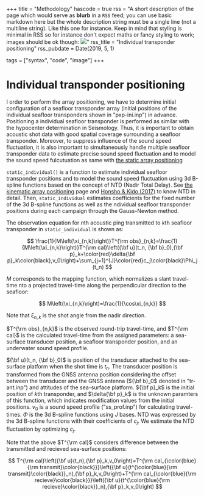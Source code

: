 +++
title = "Methodology"
hascode = true
rss = "A short description of the page which would serve as **blurb** in a `RSS` feed; you can use basic markdown here but the whole description string must be a single line (not a multiline string). Like this one for instance. Keep in mind that styling is minimal in RSS so for instance don't expect maths or fancy styling to work; images should be ok though: ![](https://upload.wikimedia.org/wikipedia/en/b/b0/Rick_and_Morty_characters.jpg)"
rss_title = "Individual transponder positioning"
rss_pubdate = Date(2019, 5, 1)

tags = ["syntax", "code", "image"]
+++

# Individual transponder positioning

I order to perform the array positioning, we have to determine initial configuration of a seafloor transponder array (initial positions of the individual seafloor transponders shown in "pxp-ini.inp") in advance.
Positioning a individual seafloor transponder is performed as similar with the hypocenter determination in Seismology.
Thus, it is important to obtain acoustic shot data with good spatial coverage surrounding a seafloor transponder.
Moreover, to suppress influence of the sound speed fluctuation, it is also important to simultaneously handle multiple seafloor transponder data to estimate precise sound speed fluctuation and to model the sound speed fulcutuation as same with [the static array positioning](/methodstatic/) 

`static_individual()` is a function to estimate individual seafloor transponder positions and to model the sound speed fluctuation using 3d B-spline functions based on the concept of NTD (Nadir Total Delay).
See [the kinematic array positioning](/methodkinematic/) page and [Honsho & Kido (2017)](https://agupubs.onlinelibrary.wiley.com/doi/full/10.1002/2017JB014733) to know NTD in detail.
Then, `static_individual` estimates coefficients for the fixed number of the 3d B-spline functions as well as the ndividual seafloor transponder positions during each campaign through the Gauss-Newton method.

The observation equation for $n$th acoustic ping transmitted to $k$th seafloor transponder in `static_individual` is shown as:

$$ \frac{1}{M\left(\xi_{n,k}\right)}T^{\rm obs}_{n,k}=\frac{1}{M\left(\xi_{n,k}\right)}T^{\rm cal}\left({\bf u}(t_n, {\bf b}_0),{\bf p}_k+\color{red}\delta{\bf p}_k\color{black},v_0\right)+\sum_{j=1}^{J}\color{red}c_j\color{black}\Phi_j(t_n) $$

$M$ corresponds to the mapping function, which normalizes a slant travel-time nto a projected travel-time along the perpendicular direction to the seafloor: 

$$ M\left(\xi_{n,k}\right)=\frac{1}{\cos\xi_{n,k}} $$

Note that $\xi_{n,k}$ is the shot angle from the nadir direction.

$T^{\rm obs}_{n,k}$ is the observed round-trip travel-time, and $T^{\rm cal}$  is the calculated travel-time from the assigned parameters: a sea-surface transducer position, a seafloor transponder position, and an underwater sound speed profile.

${\bf u}(t_n, {\bf b}_0)$ is position of the transducer attached to the sea-surface platform when the shot time is $t_n$.
The transducer position is transformed from the GNSS antenna position considering the offset between the transducer and the GNSS antenna (${\bf b}_0$ denoted in "tr-ant.inp") and attitudes of the sea-surface platform.
${\bf p}_k$ is the initial position of $k$th transponder, and $\delta{\bf p}_k$ is the unknown paramters of this function, which indicates modification values from the initial positions.
$v_0$ is a sound speed profile ("ss\_prof.inp") for calculating travel-times.
$\Phi$ is the 3d B-spline functions using $J$ bases. NTD was expressed by the 3d B-spline functions with their coefficients of $c_j$. We estimate the NTD fluctuation by optimizing $c_j$.

Note that the above $T^{\rm cal}$ considers difference between the transmitted and recieved sea-surface positions:

$$ T^{\rm cal}\left({\bf u}(t_n),{\bf p}_k,v_0\right)=T^{\rm cal_{\color{blue}{\rm transmit}\color{black}}}\left({\bf u}(t^{\color{blue}{\rm transmit}\color{black}}_n),{\bf p}_k,v_0\right)+T^{\rm cal_{\color{blue}{\rm recieve}\color{black}}}\left({\bf u}(t^{\color{blue}{\rm recieve}\color{black}}_n),{\bf p}_k,v_0\right) $$

